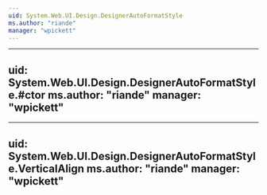 ```yaml
---
uid: System.Web.UI.Design.DesignerAutoFormatStyle
ms.author: "riande"
manager: "wpickett"
---
```


---
uid: System.Web.UI.Design.DesignerAutoFormatStyle.#ctor
ms.author: "riande"
manager: "wpickett"
---

---
uid: System.Web.UI.Design.DesignerAutoFormatStyle.VerticalAlign
ms.author: "riande"
manager: "wpickett"
---
